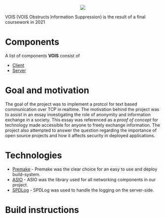 <p align="center"><img src="https://imgur.com/uefLuui.png"></p>

VOIS (VOIS Obstructs Information Suppression) is the result of a final coursework in 2021
 
# Components
A list of components **VOIS** consist of
* [Client](https://github.com/Joonitoi/VOIS/tree/master/Client/src)
* [Server](https://github.com/Joonitoi/VOIS/tree/master/Server/src)
# Goal and motivation
The goal of the project was to implement a protcol for text based communication over TCP in realtime. 
The motivation behind the project was to assist in an essay investigating the role of anonymity and information exchange in a society. This essay was referenced as a *proof of concept* for technology made accessible for anyone to freely exchange information.
The project also attempted to answer the question regarding the importance of open source projects and how it affects security in deployed applications.

# Technologies
* [Premake](https://github.com/premake/premake-core) - Premake was the clear choice for an easy to use and deploy build-system.
* [ASIO](https://github.com/chriskohlhoff/asio) - ASIO was the library used for all networking components in our project.
* [SPDLog](https://github.com/gabime/spdlog) - SPDLog was used to handle the logging on the server-side.

# Build instructions


